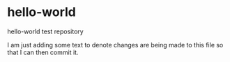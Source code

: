# hello-world
hello-world test repository

I am just adding some text to denote changes are being made to this file so that I can then commit it.
